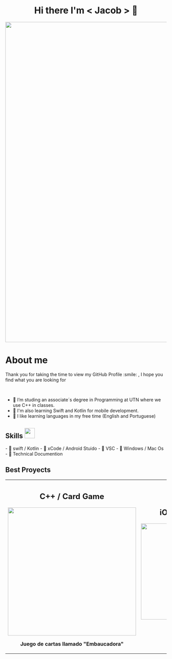 <p align="center">
   <h1 align="center">Hi there I'm < Jacob > 👋</h1>
</p>
<p align="center">
    <img width="1000" src="https://i.ibb.co/yQrXpyd/Screenshot-2024-07-14-at-9-06-23-PM.png">
</p>

<h1> About me </h1>
<p> Thank you for taking the time to view my GitHub Profile :smile: , I hope you find what you are looking for </p>

<br>


- 🔭 I’m studing an associate´s degree in Programming at UTN where we use C++ in classes.
- 🌱 I'm also learning Swift and Kotlin for mobile development.
- 👯 I like learning languages in my free time (English and Portuguese) 

<h2> Skills <img src = "https://media2.giphy.com/media/QssGEmpkyEOhBCb7e1/giphy.gif?cid=ecf05e47a0n3gi1bfqntqmob8g9aid1oyj2wr3ds3mg700bl&rid=giphy.gif" width = 32px> </h2>
- 🔭 swift / Kotlin
- 🔭 xCode / Android Stuido
- 🔭 VSC
- 🔭 Windows / Mac Os
- 🔭 Technical Documention

<h2> Best Proyects </h2>
<table align="center">
   <tr>
      <th >
         <h2> C++ / Card Game </h2>
         <img width=400px src="https://i.ibb.co/DKSDZkX/Screenshot-2024-07-16-at-2-29-26-AM.png">
         <p> Juego de cartas llamado "Embaucadora" </p>
      </th>
      <th width=400px> 
         <h2> iOS / Calculator </h2>
         <img height=300px src="https://i.ibb.co/pWxJRLM/Screenshot-2024-07-16-at-2-35-00-AM.png">
         <p> Calculadora </p>
      </th>
   </tr>
</table>
